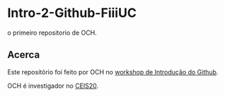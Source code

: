 # Intro-2-Github-FiiiUC
o primeiro repositorio de OCH.

## Acerca
Este repositório foi feito por OCH no [workshop de Introdução do Github](https://iimpaqct.uc.pt/github-fiiiuc).

OCH é investigador no [CEIS20](https://uc.pt/ceis20).
